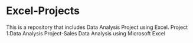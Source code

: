 # Excel-Projects
This is a repository that includes Data Analysis Project using Excel.
Project 1:Data Analysis Project-Sales Data Analysis using Microsoft Excel
